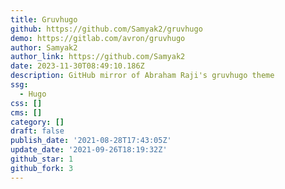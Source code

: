 ```yaml
---
title: Gruvhugo
github: https://github.com/Samyak2/gruvhugo
demo: https://gitlab.com/avron/gruvhugo
author: Samyak2
author_link: https://github.com/Samyak2
date: 2023-11-30T08:49:10.186Z
description: GitHub mirror of Abraham Raji's gruvhugo theme
ssg:
  - Hugo
css: []
cms: []
category: []
draft: false
publish_date: '2021-08-28T17:43:05Z'
update_date: '2021-09-26T18:19:32Z'
github_star: 1
github_fork: 3
---
```

